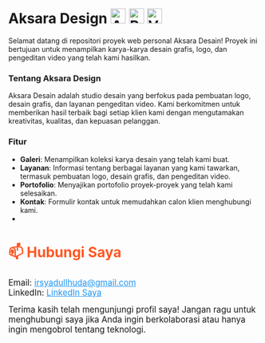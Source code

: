 # Aksara Design <img src="project_aksara_web\projectaksara\src\assets\img\readmelogo.png" width="30" height="30" alt="Aksara Logo" /> <img src="https://cdn.jsdelivr.net/gh/devicons/devicon/icons/react/react-original.svg" width="30" height="30" alt="React" /> <img src="https://vitejs.dev/logo.svg" width="30" height="30" alt="Vite" />

Selamat datang di repositori proyek web personal Aksara Desain! Proyek ini bertujuan untuk menampilkan karya-karya desain grafis, logo, dan pengeditan video yang telah kami hasilkan.

### Tentang Aksara Design

Aksara Desain adalah studio desain yang berfokus pada pembuatan logo, desain grafis, dan layanan pengeditan video. Kami berkomitmen untuk memberikan hasil terbaik bagi setiap klien kami dengan mengutamakan kreativitas, kualitas, dan kepuasan pelanggan.

### Fitur
- **Galeri**: Menampilkan koleksi karya desain yang telah kami buat.
- **Layanan**: Informasi tentang berbagai layanan yang kami tawarkan, termasuk pembuatan logo, desain grafis, dan pengeditan video.
- **Portofolio**: Menyajikan portofolio proyek-proyek yang telah kami selesaikan.
- **Kontak**: Formulir kontak untuk memudahkan calon klien menghubungi kami.
- 
<div>
<h2 style="font-size: 2em; color: #FF5722;">📫 Hubungi Saya</h2>
  <ul style="list-style-type: none; padding: 0;">
    <li style="font-size: 1.2em;">Email: <a href="mailto:irsyadullhuda@gmail.com" style="color: #2196F3;">irsyadullhuda@gmail.com</a></li>
    <li style="font-size: 1.2em;">LinkedIn: <a href="https://www.linkedin.com/in/irsyadul-huda" style="color: #2196F3;">LinkedIn Saya</a></li>
  </ul>

  <p style="font-size: 1.2em; max-width: 600px; margin: auto;">Terima kasih telah mengunjungi profil saya! Jangan ragu untuk menghubungi saya jika Anda ingin berkolaborasi atau hanya ingin mengobrol tentang teknologi.</p>
</div>
